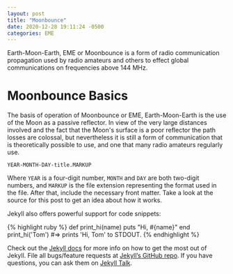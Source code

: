 ```yaml
---
layout: post
title: "Moonbounce"
date: 2020-12-28 19:11:24 -0500
categories: EME
---
```


Earth-Moon-Earth, EME or Moonbounce is a form of radio communication propagation used by radio amateurs and others to effect global communications on frequencies above 144 MHz.

# Moonbounce Basics

The basis of operation of Moonbounce or EME, Earth-Moon-Earth is the use of the Moon as a passive reflector. In view of the very large distances involved and the fact that the Moon's surface is a poor reflector the path losses are colossal, but nevertheless it is still a form of communication that is theoretically possible to use, and one that many radio amateurs regularly use.

`YEAR-MONTH-DAY-title.MARKUP`

Where `YEAR` is a four-digit number, `MONTH` and `DAY` are both two-digit numbers, and `MARKUP` is the file extension representing the format used in the file. After that, include the necessary front matter. Take a look at the source for this post to get an idea about how it works.

Jekyll also offers powerful support for code snippets:

{% highlight ruby %}
def print_hi(name)
puts "Hi, #{name}"
end
print_hi('Tom')
#=> prints 'Hi, Tom' to STDOUT.
{% endhighlight %}

Check out the [Jekyll docs][jekyll-docs] for more info on how to get the most out of Jekyll. File all bugs/feature requests at [Jekyll’s GitHub repo][jekyll-gh]. If you have questions, you can ask them on [Jekyll Talk][jekyll-talk].

[jekyll-docs]: https://jekyllrb.com/docs/home
[jekyll-gh]: https://github.com/jekyll/jekyll
[jekyll-talk]: https://talk.jekyllrb.com/

